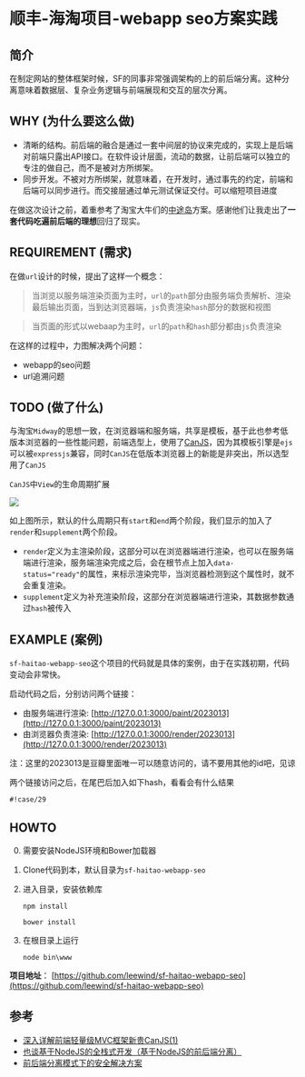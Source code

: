 顺丰-海淘项目-webapp seo方案实践
================================

简介
----

在制定网站的整体框架时候，SF的同事非常强调架构的上的前后端分离。这种分离意味着数据层、复杂业务逻辑与前端展现和交互的层次分离。

WHY (为什么要这么做)
--------------------

+ 清晰的结构。前后端的融合是通过一套中间层的协议来完成的，实现上是后端对前端只露出API接口。在软件设计层面，流动的数据，让前后端可以独立的专注的做自己，而不是被对方所绑架。
+ 同步开发。不被对方所绑架，就意味着，在开发时，通过事先的约定，前端和后端可以同步进行。而交接层通过单元测试保证交付。可以缩短项目进度


在做这次设计之前，着重参考了淘宝大牛们的[中途岛](http://ued.taobao.org/blog/2014/04/full-stack-development-with-nodejs/)方案。感谢他们让我走出了**一套代码吃遍前后端的理想**回归了现实。

REQUIREMENT (需求)
-----------

在做`url`设计的时候，提出了这样一个概念：

> 当浏览以服务端渲染页面为主时，`url`的`path`部分由服务端负责解析、渲染最后输出页面，当到达浏览器端，`js`负责渲染`hash`部分的数据和视图

> 当页面的形式以webaap为主时，`url`的`path`和`hash`部分都由`js`负责渲染

在这样的过程中，力图解决两个问题：

+ webapp的seo问题
+ url追溯问题

TODO (做了什么)
---------------

与淘宝`Midway`的思想一致，在浏览器端和服务端，共享是模板，基于此也参考低版本浏览器的一些性能问题，前端选型上，使用了[CanJS](http://canjs.com/index.html)，因为其模板引擎是`ejs`可以被`expressjs`兼容，同时`CanJS`在低版本浏览器上的新能是非突出，所以选型用了`CanJS`

`CanJS`中`View`的生命周期扩展

![](http://mdocshare.qiniudn.com/43fc8f0bc7b02c2c16768e4dd7cdb657.png)

如上图所示，默认的什么周期只有`start`和`end`两个阶段，我们显示的加入了`render`和`supplement`两个阶段。

+ `render`定义为主渲染阶段，这部分可以在浏览器端进行渲染，也可以在服务端端进行渲染，服务端渲染完成之后，会在根节点上加入`data-status="ready"`的属性，来标示渲染完毕，当浏览器检测到这个属性时，就不会重复渲染。
+ `supplement`定义为补充渲染阶段，这部分在浏览器端进行渲染，其数据参数通过`hash`被传入

EXAMPLE (案例)
-------

`sf-haitao-webapp-seo`这个项目的代码就是具体的案例，由于在实践初期，代码变动会非常快。

启动代码之后，分别访问两个链接：

+ 由服务端进行渲染: [http://127.0.0.1:3000/paint/2023013](http://127.0.0.1:3000/paint/2023013)
+ 由浏览器负责渲染: [http://127.0.0.1:3000/render/2023013](http://127.0.0.1:3000/render/2023013)

注：这里的2023013是豆瓣里面唯一可以随意访问的，请不要用其他的id吧，见谅

两个链接访问之后，在尾巴后加入如下hash，看看会有什么结果

```
#!case/29
```

HOWTO
----

0. 需要安装NodeJS环境和Bower加载器
1. Clone代码到本，默认目录为`sf-haitao-webapp-seo`
2. 进入目录，安装依赖库

    ```
    npm install
    ```

    ```
    bower install
    ```

3. 在根目录上运行

    ```
    node bin\www
    ```

**项目地址**： [https://github.com/leewind/sf-haitao-webapp-seo](https://github.com/leewind/sf-haitao-webapp-seo)

参考
----

+ [深入详解前端轻量级MVC框架新贵CanJS(1)](http://www.iunbug.com/archives/2012/06/14/360.html)
+ [也谈基于NodeJS的全栈式开发（基于NodeJS的前后端分离）](http://ued.taobao.org/blog/2014/04/full-stack-development-with-nodejs/)
+ [前后端分离模式下的安全解决方案](http://ued.taobao.org/blog/2014/05/midway-security/)